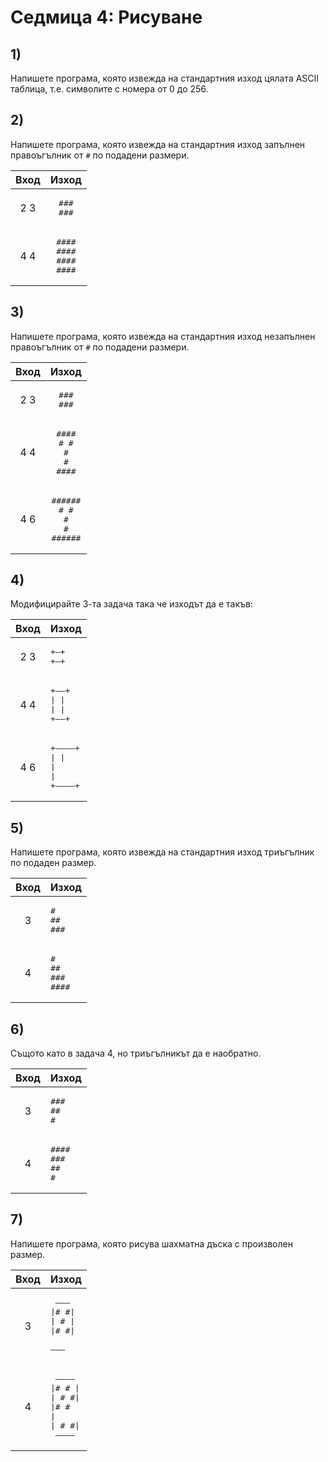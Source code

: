 # Седмица 4: Рисуване

## 1) 
Напишете програма, която извежда на стандартния изход цялата ASCII таблица, т.е. символите с номера от 0 до 256.
## 2)
Напишете програма, която извежда на стандартния изход запълнен правоъгълник от `#` по подадени размери.

| Вход | Изход |
|:--:|:--:|
| 2 3 | <pre>###<br>###</pre>|
| 4 4 | <pre>####<br>####<br>####<br>####</pre> |

## 3) 
Напишете програма, която извежда на стандартния изход незапълнен правоъгълник от `#` по подадени размери.

| Вход | Изход |
|:--:|:--:|
| 2 3 | <pre>###<br>###</pre>|
| 4 4 | <pre>####<br>#  #<br>#  #<br>####</pre> |
| 4 6 | <pre>######<br>#    #<br>#    #<br>######</pre> |
## 4) 
Модифицирайте 3-та задача така че изходът да е такъв: 

| Вход | Изход |
|:--:|:--|
| 2 3 | <pre>+—+<br>+—+</pre>|
| 4 4 | <pre>+——+<br>\|  \|<br>\|  \|<br>+——+</pre> |
| 4 6 | <pre>+————+<br>\|    \|<br>\|    \|<br>+————+</pre> |



## 5) 
Напишете програма, която извежда на стандартния изход триъгълник по подаден размер.

| Вход | Изход |
|:--:|:--|
| 3 | <pre>#<br>##<br>###</pre>|
| 4 | <pre>#<br>##<br>###<br>####</pre> |


## 6) 
Същото като в задача 4, но триъгълникът да е наобратно.

| Вход | Изход |
|:--:|:--|
| 3 | <pre>###<br>##<br>#</pre>|
| 4 | <pre>####<br>###<br>##<br>#</pre> |

## 7) 
Напишете програма, която рисува шахматна дъска с произволен размер.

| Вход | Изход |
|:--:|:--|
| 3 | <pre> ——— <br>\|# #\|<br>\| # \|<br>\|# #\|<br> ——— </pre>|
| 4 | <pre> ———— <br>\|# # \|<br>\| # #\|<br>\|# # \|<br>\| # #\|<br> ———— </pre> |
